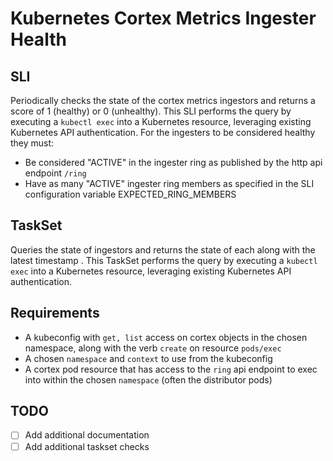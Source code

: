 # Kubernetes Cortex Metrics Ingester Health

## SLI
Periodically checks the state of the cortex metrics ingestors and returns a score of 1 (healthy) or 0 (unhealthy). This SLI performs the query by executing a `kubectl exec` into a Kubernetes resource, leveraging existing Kubernetes API authentication. For the ingesters to be considered healthy they must:

- Be considered "ACTIVE" in the ingester ring as published by the http api endpoint `/ring`
- Have as many "ACTIVE" ingester ring members as specified in the SLI configuration variable EXPECTED_RING_MEMBERS

## TaskSet
Queries the state of ingestors and returns the state of each along with the latest timestamp . This TaskSet performs the query by executing a `kubectl exec` into a Kubernetes resource, leveraging existing Kubernetes API authentication. 

## Requirements
- A kubeconfig with `get, list` access on cortex objects in the chosen namespace, along with the verb `create` on resource `pods/exec`
- A chosen `namespace` and `context` to use from the kubeconfig
- A cortex pod resource that has access to the `ring` api endpoint to exec into within the chosen `namespace` (often the distributor pods)

## TODO
- [ ] Add additional documentation
- [ ] Add additional taskset checks 